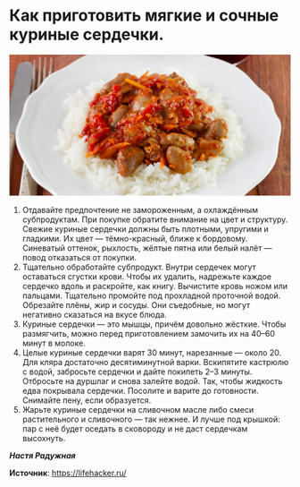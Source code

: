 # Как приготовить мягкие и сочные куриные сердечки.

![Как приготовить мягкие и сочные куриные сердечки](/images/Kulinar/Second/myagkie-sochnye-kurinye-serdechki_01.jpg 'Как приготовить мягкие и сочные куриные сердечки')

1. Отдавайте предпочтение не замороженным, а охлаждённым субпродуктам. При покупке обратите внимание на цвет и структуру. Свежие куриные сердечки должны быть плотными, упругими и гладкими. Их цвет — тёмно-красный, ближе к бордовому. Синеватый оттенок, рыхлость, жёлтые пятна или белый налёт — повод отказаться от покупки.
2. Тщательно обработайте субпродукт. Внутри сердечек могут оставаться сгустки крови. Чтобы их удалить, надрежьте каждое сердечко вдоль и раскройте, как книгу. Вычистите кровь ножом или пальцами. Тщательно промойте под прохладной проточной водой. Обрезайте плёны, жир и сосуды. Они съедобные, но могут негативно сказаться на вкусе блюда.
3. Куриные сердечки — это мышцы, причём довольно жёсткие. Чтобы размягчить, можно перед приготовлением замочить их на 40–60 минут в молоке.
4. Целые куриные сердечки варят 30 минут, нарезанные — около 20. Для кляра достаточно десятиминутной варки. Вскипятите кастрюлю с водой, забросьте сердечки и дайте покипеть 2–3 минуты. Отбросьте на дуршлаг и снова залейте водой. Так, чтобы жидкость едва покрывала сердечки. Посолите и варите до готовности. Снимайте пену, если образуется.
5. Жарьте куриные сердечки на сливочном масле либо смеси растительного и сливочного — так нежнее. И лучше под крышкой: пар с неё будет оседать в сковороду и не даст сердечкам высохнуть.

_**Настя Радужная**_

**Источник**: https://lifehacker.ru/
